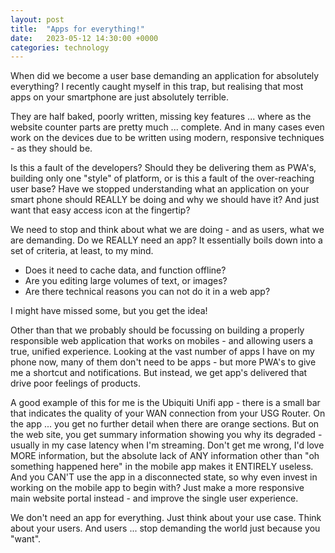 ```yaml
---
layout: post
title:  "Apps for everything!"
date:   2023-05-12 14:30:00 +0000
categories: technology
---
```


When did we become a user base demanding an application for absolutely everything? I recently caught myself in this trap, but realising that most apps on your smartphone are just absolutely terrible. 

They are half baked, poorly written, missing key features ... where as the website counter parts are pretty much ... complete. And in many cases even work on the devices due to be written using modern, responsive techniques - as they should be.

Is this a fault of the developers? Should they be delivering them as PWA's, building only one "style" of platform, or is this a fault of the over-reaching user base? Have we stopped understanding what an application on your smart phone should REALLY be doing and why we should have it? And just want that easy access icon at the fingertip?

We need to stop and think about what we are doing - and as users, what we are demanding. Do we REALLY need an app? It essentially boils down into a set of criteria, at least, to my mind.

* Does it need to cache data, and function offline?
* Are you editing large volumes of text, or images?
* Are there technical reasons you can not do it in a web app?

I might have missed some, but you get the idea! 

Other than that we probably should be focussing on building a properly responsible web application that works on mobiles - and allowing users a true, unified experience. Looking at the vast number of apps I have on my phone now, many of them don't need to be apps - but more PWA's to give me a shortcut and notifications. But instead, we get app's delivered that drive poor feelings of products.

A good example of this for me is the Ubiquiti Unifi app - there is a small bar that indicates the quality of your WAN connection from your USG Router. On the app ... you get no further detail when there are orange sections. But on the web site, you get summary information showing you why its degraded - usually in my case latency when I'm streaming. Don't get me wrong, I'd love MORE information, but the absolute lack of ANY information other than "oh something happened here" in the mobile app makes it ENTIRELY useless. And you CAN'T use the app in a disconnected state, so why even invest in working on the mobile app to begin with? Just make a more responsive main website portal instead - and improve the single user experience.

We don't need an app for everything. Just think about your use case. Think about your users. And users ... stop demanding the world just because you "want".